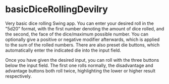# basicDiceRollingDevilry
Very basic dice rolling Swing app. You can enter your desired roll in the "5d20" format, with the first number denoting the amount of dice rolled, and the second, the face of the dice/maximum possible number. You can optionally give a positive or negative modifier afterwards, which is applied to the sum of the rolled numbers. There are also preset die buttons, which automatically enter the indicated die into the input field.

Once you have given the desired input, you can roll with the three buttons below the input field. The first one rolls normally, the disadvantage and advantage buttons both roll twice, highlighting the lower or higher result respectively.
